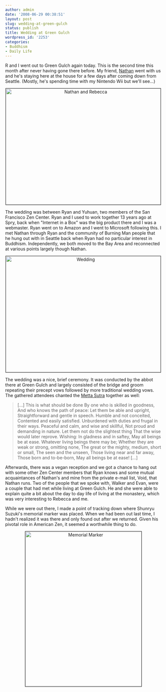 ```yaml
---
author: admin
date: '2008-06-29 00:38:51'
layout: post
slug: wedding-at-green-gulch
status: publish
title: Wedding at Green Gulch
wordpress_id: '2253'
categories:
- Buddhism
- Daily Life
---
```

R and I went out to Green Gulch again today. This is the second time this month after never having gone there before. My friend, <a href="http://www.technosattva.org">Nathan</a> went with us and he's staying here at the house for a few days after coming down from Seattle. (Mostly, he's spending time with my Nintendo Wii but we'll see...)
<p align="center"><a href="http://www.flickr.com/photos/albill/2620406754/" title="Nathan and Rebecca by albill, on Flickr"><img src="http://farm4.static.flickr.com/3198/2620406754_1325753f57.jpg" width="500" height="375" alt="Nathan and Rebecca" border="1" /></a></p>
The wedding was between Ryan and Yuhuan, two members of the San Francisco Zen Center. Ryan and I used to work together 13 years ago at Spry, back when "Internet in a Box" was the big product there and I was a webmaster. Ryan went on to Amazon and I went to Microsoft following this. I met Nathan through Ryan and the community of Burning Man people that he hung out with in Seattle back when Ryan had no particular interest in Buddhism. Independently, we both moved to the Bay Area and reconnected at various points largely though Nathan. 
<p align="center"><a href="http://www.flickr.com/photos/albill/2619587313/" title="Wedding by albill, on Flickr"><img src="http://farm4.static.flickr.com/3149/2619587313_20be92d22b.jpg" width="500" height="375" alt="Wedding" border="1" /></a></p>
The wedding was a nice, brief ceremony. It was conducted by the abbot there at Green Gulch and largely consisted of the bridge and groom repeating their precept vows followed by more traditional wedding vows. The gathered attendees chanted the <a href="http://dharma.ncf.ca/introduction/sutras/metta-sutra.html">Metta Sutra</a> together as well:
<blockquote>[...]
This is what should be done
By one who is skilled in goodness,
And who knows the path of peace:
Let them be able and upright,
Straightforward and gentle in speech.
Humble and not conceited,
Contented and easily satisfied.
Unburdened with duties and frugal in their ways.
Peaceful and calm, and wise and skillful,
Not proud and demanding in nature.
Let them not do the slightest thing
That the wise would later reprove.
Wishing: In gladness and in saftey,
May all beings be at ease.
Whatever living beings there may be;
Whether they are weak or strong, omitting none,
The great or the mighty, medium, short or small,
The seen and the unseen,
Those living near and far away,
Those born and to-be-born,
May all beings be at ease!
[...]</blockquote> 
Afterwards, there was a vegan reception and we got a chance to hang out with some other Zen Center members that Ryan knows and some mutual acquaintances of Nathan's and mine from the private e-mail list, Void, that Nathan runs. Two of the people that we spoke with, Walker and Evan, were a couple that had met while living at Green Gulch. He and she were able to explain quite a bit about the day to day life of living at the monastery, which was very interesting to Rebecca and me. 

While we were out there, I made a point of tracking down where Shunryu Suzuki's memorial marker was placed. When we had been out last time, I hadn't realized it was there and only found out after we returned. Given his pivotal role in American Zen, it seemed a worthwhile thing to do.
<p align="center"><a href="http://www.flickr.com/photos/albill/2620405672/" title="Memorial Marker by albill, on Flickr"><img src="http://farm4.static.flickr.com/3066/2620405672_ebd018dcc2.jpg" width="375" height="500" alt="Memorial Marker" border="1" /></a></p>
